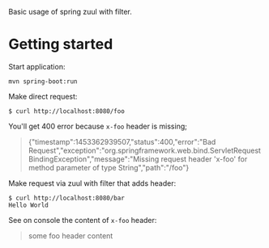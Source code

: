 Basic usage of spring zuul with filter.

# Getting started

Start application:

    mvn spring-boot:run

Make direct request:

    $ curl http://localhost:8080/foo

You'll get 400 error because `x-foo` header is missing;

> {"timestamp":1453362939507,"status":400,"error":"Bad Request","exception":"org.springframework.web.bind.ServletRequestBindingException","message":"Missing request header 'x-foo' for method parameter of type String","path":"/foo"}

Make request via zuul with filter that adds header:

    $ curl http://localhost:8080/bar
    Hello World

See on console the content of `x-foo` header:

> some foo header content

